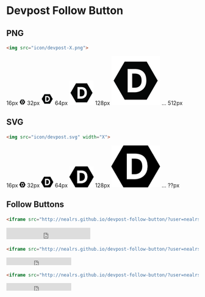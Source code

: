 # Devpost Follow Button

## PNG

```html
<img src="icon/devpost-X.png">
```

16px ![](icon/devpost-16.png) 32px ![](icon/devpost-32.png) 64px ![](icon/devpost-64.png) 128px ![](icon/devpost-128.png) &hellip; 512px

## SVG

```html
<img src="icon/devpost.svg" width="X">
```

16px  <img src="icon/devpost.svg" width="16">
32px <img src="icon/devpost.svg" width="32">
64px <img src="icon/devpost.svg" width="64">
128px <img src="icon/devpost.svg" width="128"> &hellip; ??px

## Follow Buttons

```html
<iframe src="http://nealrs.github.io/devpost-follow-button/?user=nealrs&type=follow&count=true&size=large" frameborder="0" scrolling="0" width="220px" height="30px"></iframe>
```

<iframe src="http://nealrs.github.io/devpost-follow-button/?user=nealrs&type=follow&count=true&size=large" frameborder="0" scrolling="0" width="220px" height="30px"></iframe>

```html
<iframe src="http://nealrs.github.io/devpost-follow-button/?user=nealrs&type=follow&count=true" frameborder="0" scrolling="0" width="170px" height="20px"></iframe>
```

<iframe src="http://nealrs.github.io/devpost-follow-button/?user=nealrs&type=follow&count=true" frameborder="0" scrolling="0" width="170px" height="20px"></iframe>

```html
<iframe src="http://nealrs.github.io/devpost-follow-button/?user=nealrs&type=follow&count=false" frameborder="0" scrolling="0" width="170px" height="20px"></iframe>
```

<iframe src="http://nealrs.github.io/devpost-follow-button/?user=nealrs&type=follow&count=false" frameborder="0" scrolling="0" width="170px" height="20px"></iframe>

